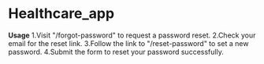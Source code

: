 # Healthcare_app

**Usage**
1.Visit "/forgot-password" to request a password reset.
2.Check your email for the reset link.
3.Follow the link to "/reset-password" to set a new password.
4.Submit the form to reset your password successfully.
